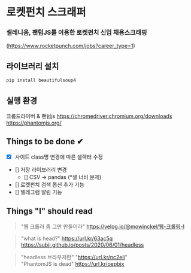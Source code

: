 # 로켓펀치 스크래퍼

### 셀레니움, 팬텀JS를 이용한 로켓펀치 신입 채용스크래핑

(https://www.rocketpunch.com/jobs?career_type=1)

## 라이브러리 설치

```sh
pip install beautifulsoup4
```

## 실행 환경

크롬드라이버 & 팬텀js
https://chromedriver.chromium.org/downloads
https://phantomjs.org/

## Things to be done ✔

- [x] 사이트 class명 변경에 따른 셀렉터 수정
- [] 저장 라이브러리 변경
  - [] CSV -> pandas (\*셀 너비 문제)
- [] 로켓펀치 검색 옵션 추가 기능
- [] 텔레그램 알림 기능

## Things "I" should read

> "웹 크롤러 좀 그만 만들어라" https://velog.io/@mowinckel/웹-크롤링-I

> "what is head?" https://url.kr/63ac5q  
> https://subji.github.io/posts/2020/06/01/headless

> "headless 브라우저란" "https://url.kr/nc2eli"  
> "PhantomJS is dead" https://url.kr/oepbjx
